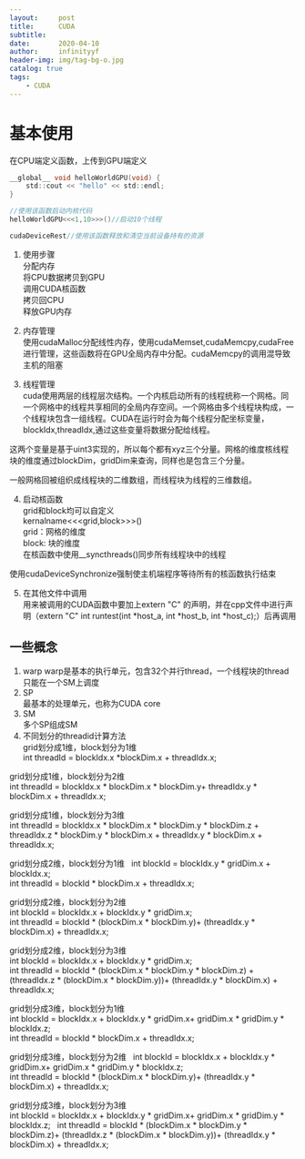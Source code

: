 ```yaml
---
layout:     post
title:      CUDA
subtitle:   
date:       2020-04-10
author:     infinityyf
header-img: img/tag-bg-o.jpg
catalog: true
tags:
    - CUDA
---
```


# 基本使用  
在CPU端定义函数，上传到GPU端定义
```c
__global__ void helloWorldGPU(void) {
	std::cout << "hello" << std::endl;
}

//使用该函数启动内核代码
helloWorldGPU<<<1,10>>>()//启动10个线程

cudaDeviceRest//使用该函数释放和清空当前设备持有的资源
```
1. 使用步骤  
分配内存  
将CPU数据拷贝到GPU  
调用CUDA核函数  
拷贝回CPU  
释放GPU内存  

2. 内存管理  
使用cudaMalloc分配线性内存，使用cudaMemset,cudaMemcpy,cudaFree进行管理，这些函数将在GPU全局内存中分配。cudaMemcpy的调用混导致主机的阻塞  

3. 线程管理  
cuda使用两层的线程层次结构。一个内核启动所有的线程统称一个网格。同一个网格中的线程共享相同的全局内存空间。一个网格由多个线程块构成，一个线程块包含一组线程。CUDA在运行时会为每个线程分配坐标变量，blockIdx,threadIdx,通过这些变量将数据分配给线程。  

这两个变量是基于uint3实现的，所以每个都有xyz三个分量。网格的维度核线程块的维度通过blockDim，gridDim来查询，同样也是包含三个分量。  

一般网格回被组织成线程块的二维数组，而线程块为线程的三维数组。  

4. 启动核函数  
grid和block均可以自定义  
kernalname<<<grid,block>>>()  
grid：网格的维度  
block: 块的维度  
在核函数中使用__syncthreads()同步所有线程块中的线程

使用cudaDeviceSynchronize强制使主机端程序等待所有的核函数执行结束  

5. 在其他文件中调用  
用来被调用的CUDA函数中要加上extern "C" 的声明，并在cpp文件中进行声明（extern "C" int runtest(int *host_a, int *host_b, int *host_c);）后再调用    


## 一些概念  
1. warp 
warp是基本的执行单元，包含32个并行thread，一个线程块的thread只能在一个SM上调度  
2. SP  
最基本的处理单元，也称为CUDA core  
3. SM  
多个SP组成SM  
4. 不同划分的threadid计算方法  
grid划分成1维，block划分为1维  
int threadId = blockIdx.x *blockDim.x + threadIdx.x;  

grid划分成1维，block划分为2维  
int threadId = blockIdx.x * blockDim.x * blockDim.y+ threadIdx.y * blockDim.x + threadIdx.x;  

grid划分成1维，block划分为3维  
int threadId = blockIdx.x * blockDim.x * blockDim.y * blockDim.z + threadIdx.z * blockDim.y * blockDim.x + threadIdx.y * blockDim.x + threadIdx.x;  

grid划分成2维，block划分为1维  
int blockId = blockIdx.y * gridDim.x + blockIdx.x;  
int threadId = blockId * blockDim.x + threadIdx.x;  

grid划分成2维，block划分为2维  
int blockId = blockIdx.x + blockIdx.y * gridDim.x;  
int threadId = blockId * (blockDim.x * blockDim.y)+ (threadIdx.y * blockDim.x) + threadIdx.x;  

grid划分成2维，block划分为3维  
int blockId = blockIdx.x + blockIdx.y * gridDim.x;  
int threadId = blockId * (blockDim.x * blockDim.y * blockDim.z) + (threadIdx.z * (blockDim.x * blockDim.y))+ (threadIdx.y * blockDim.x) + threadIdx.x;  

grid划分成3维，block划分为1维  
int blockId = blockIdx.x + blockIdx.y * gridDim.x+ gridDim.x * gridDim.y * blockIdx.z;  
int threadId = blockId * blockDim.x + threadIdx.x;  

grid划分成3维，block划分为2维  
int blockId = blockIdx.x + blockIdx.y * gridDim.x+ gridDim.x * gridDim.y * blockIdx.z;  
int threadId = blockId * (blockDim.x * blockDim.y)+ (threadIdx.y * blockDim.x) + threadIdx.x;  

grid划分成3维，block划分为3维  
int blockId = blockIdx.x + blockIdx.y * gridDim.x+ gridDim.x * gridDim.y * blockIdx.z;  
int threadId = blockId * (blockDim.x * blockDim.y * blockDim.z)+ (threadIdx.z * (blockDim.x * blockDim.y))+ (threadIdx.y * blockDim.x) + threadIdx.x;  

